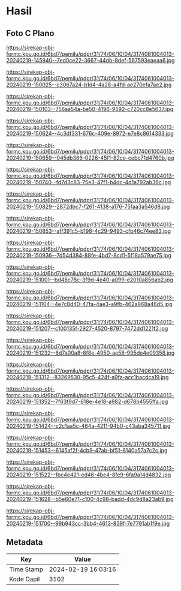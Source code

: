 # Hasil

## Foto C Plano

https://sirekap-obj-formc.kpu.go.id/6bd7/pemilu/pdpr/31/74/06/10/04/3174061004013-20240219-145940--7ed0ce22-3667-44db-8def-567593eaeaa6.jpg

https://sirekap-obj-formc.kpu.go.id/6bd7/pemilu/pdpr/31/74/06/10/04/3174061004013-20240219-150025--c3067a24-b1d4-4a28-a4fd-ae270efa7ae2.jpg

https://sirekap-obj-formc.kpu.go.id/6bd7/pemilu/pdpr/31/74/06/10/04/3174061004013-20240219-150103--756aa54a-be50-4196-9592-c720cc8e5637.jpg

https://sirekap-obj-formc.kpu.go.id/6bd7/pemilu/pdpr/31/74/06/10/04/3174061004013-20240219-150624--4c3df331-676c-409e-8972-e7e8c8614333.jpg

https://sirekap-obj-formc.kpu.go.id/6bd7/pemilu/pdpr/31/74/06/10/04/3174061004013-20240219-150659--045db386-0226-45f1-82ce-cebc71d4760b.jpg

https://sirekap-obj-formc.kpu.go.id/6bd7/pemilu/pdpr/31/74/06/10/04/3174061004013-20240219-150740--fd7d3c83-75e3-47f1-b4dc-4d1a792ab36c.jpg

https://sirekap-obj-formc.kpu.go.id/6bd7/pemilu/pdpr/31/74/06/10/04/3174061004013-20240219-150829--2872dbc7-f261-4138-a176-75faa3a546d8.jpg

https://sirekap-obj-formc.kpu.go.id/6bd7/pemilu/pdpr/31/74/06/10/04/3174061004013-20240219-150853--aff391c5-b198-4c29-9493-cfb46c74ee83.jpg

https://sirekap-obj-formc.kpu.go.id/6bd7/pemilu/pdpr/31/74/06/10/04/3174061004013-20240219-150936--7d54d384-88fe-4bd7-8cd1-5f18a579ae75.jpg

https://sirekap-obj-formc.kpu.go.id/6bd7/pemilu/pdpr/31/74/06/10/04/3174061004013-20240219-151001--bd48c78c-3f9d-4e40-a099-e2010a856ab2.jpg

https://sirekap-obj-formc.kpu.go.id/6bd7/pemilu/pdpr/31/74/06/10/04/3174061004013-20240219-151104--4e7c8d40-47fa-4ae3-a9fb-462a968a46d5.jpg

https://sirekap-obj-formc.kpu.go.id/6bd7/pemilu/pdpr/31/74/06/10/04/3174061004013-20240219-151207--c100135f-2927-4520-8797-7472dd1221f2.jpg

https://sirekap-obj-formc.kpu.go.id/6bd7/pemilu/pdpr/31/74/06/10/04/3174061004013-20240219-151232--6d7a00a8-8f8e-4950-ae58-995de4e09358.jpg

https://sirekap-obj-formc.kpu.go.id/6bd7/pemilu/pdpr/31/74/06/10/04/3174061004013-20240219-151312--83269530-95c5-424f-a9fa-acc1bacdca19.jpg

https://sirekap-obj-formc.kpu.go.id/6bd7/pemilu/pdpr/31/74/06/10/04/3174061004013-20240219-151352--7f63f9d7-618e-4e18-a982-d678b4555ffa.jpg

https://sirekap-obj-formc.kpu.go.id/6bd7/pemilu/pdpr/31/74/06/10/04/3174061004013-20240219-151424--c2c1aa5c-464a-4211-94b0-c43aba345711.jpg

https://sirekap-obj-formc.kpu.go.id/6bd7/pemilu/pdpr/31/74/06/10/04/3174061004013-20240219-151453--6145af2f-4cb9-47ab-bf51-8140a57a7c2c.jpg

https://sirekap-obj-formc.kpu.go.id/6bd7/pemilu/pdpr/31/74/06/10/04/3174061004013-20240219-151522--1bc4e421-ed46-4be4-8fe9-6fa9a14d4832.jpg

https://sirekap-obj-formc.kpu.go.id/6bd7/pemilu/pdpr/31/74/06/10/04/3174061004013-20240219-151628--b5e60e71-c100-4c98-badd-4dc9d8a23ab9.jpg

https://sirekap-obj-formc.kpu.go.id/6bd7/pemilu/pdpr/31/74/06/10/04/3174061004013-20240219-151700--99b943cc-3bb4-4613-839f-7e7791ab1f9e.jpg


## Metadata

| Key        | Value               |
| ---------- | ------------------- |
| Time Stamp | 2024-02-19 16:03:16 |
| Kode Dapil | 3102                |



